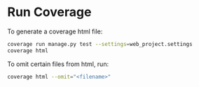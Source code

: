 

# Run Coverage

To generate a coverage html file:

```bash
coverage run manage.py test --settings=web_project.settings
coverage html
```

To omit certain files from html, run:

```bash
coverage html --omit="<filename>"
```